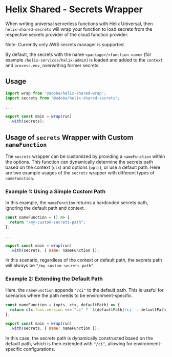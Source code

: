 # Helix Shared - Secrets Wrapper

When writing universal serverless functions with Helix Universal, then `helix-shared-secrets` will wrap your function
to load secrets from the respective secrets provider of the cloud function provider.

Note: Currently only AWS secrets manager is supported.

By default, the secrets with the name `<package>/<function name>` (for example `/helix-services/helix-admin`) 
is loaded and added to the `context` and `process.env`, overwriting former secrets.


## Usage

```javascript
import wrap from '@adobe/helix-shared-wrap';
import secrets from '@adobe/helix-shared-secrets';

...

export const main = wrap(run)
  .with(secrets);
```
## Usage of `secrets` Wrapper with Custom `nameFunction`

The `secrets` wrapper can be customized by providing a `nameFunction` within the options. This function can dynamically determine the secrets path based on the context (`ctx`) and options (`opts`), or use a default path. Here are two example usages of the `secrets` wrapper with different types of `nameFunction`.

### Example 1: Using a Simple Custom Path

In this example, the `nameFunction` returns a hardcoded secrets path, ignoring the default path and context.

```javascript
const nameFunction = () => {
  return "/my-custom-secrets-path";
};

...

export const main = wrap(run)
  .with(secrets, { name: nameFunction });
```

In this scenario, regardless of the context or default path, the secrets path will always be `"/my-custom-secrets-path"`.

### Example 2: Extending the Default Path

Here, the `nameFunction` appends `"/ci"` to the default path. This is useful for scenarios where the path needs to be environment-specific.

```javascript
const nameFunction = (opts, ctx, defaultPath) => {
  return ctx.func.version === "ci" ? `${defaultPath}/ci` : defaultPath;
};

export const main = wrap(run)
  .with(secrets, { name: nameFunction });
```
In this case, the secrets path is dynamically constructed based on the default path, which is then extended with `"/ci"`, allowing for environment-specific configurations.
